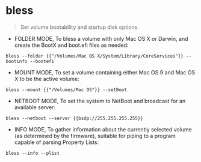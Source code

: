 # bless

> Set volume bootability and startup disk options.

- FOLDER MODE, To bless a volume with only Mac OS X or Darwin, and create the BootX and boot.efi files as needed:

`bless --folder {{"/Volumes/Mac OS X/System/Library/CoreServices"}} --bootinfo --bootefi`

- MOUNT MODE, To set a volume containing either Mac OS 9 and Mac OS X to be the active volume:

`bless --mount {{"/Volumes/Mac OS"}} --setBoot`

- NETBOOT MODE, To set the system to NetBoot and broadcast for an available server:

`bless --netboot --server {{bsdp://255.255.255.255}}`

- INFO MODE, To gather information about the currently selected volume (as determined by the firmware), suitable for piping to a program capable of parsing Property Lists:

`bless --info --plist`
